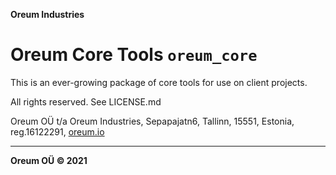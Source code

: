 **Oreum Industries**

# Oreum Core Tools `oreum_core`

This is an ever-growing package of core tools for use on client projects.

All rights reserved. See LICENSE.md

Oreum OÜ t/a Oreum Industries, Sepapajatn6, Tallinn, 15551, Estonia,
reg.16122291, [oreum.io](https://oreum.io)

---
**Oreum OÜ &copy; 2021**